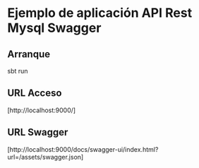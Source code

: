 # Ejemplo de aplicación API Rest Mysql Swagger

## Arranque
sbt run
## URL Acceso
[http://localhost:9000/]
## URL Swagger
[http://localhost:9000/docs/swagger-ui/index.html?url=/assets/swagger.json]